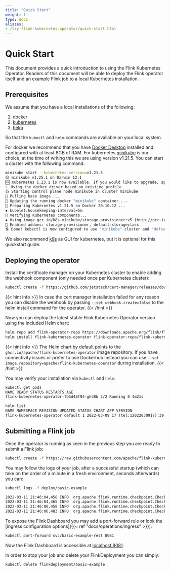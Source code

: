 ```yaml
---
title: "Quick Start"
weight: 1
type: docs
aliases:
- /try-flink-kubernetes-operator/quick-start.html
---
```

<!--
Licensed to the Apache Software Foundation (ASF) under one
or more contributor license agreements.  See the NOTICE file
distributed with this work for additional information
regarding copyright ownership.  The ASF licenses this file
to you under the Apache License, Version 2.0 (the
"License"); you may not use this file except in compliance
with the License.  You may obtain a copy of the License at

  http://www.apache.org/licenses/LICENSE-2.0

Unless required by applicable law or agreed to in writing,
software distributed under the License is distributed on an
"AS IS" BASIS, WITHOUT WARRANTIES OR CONDITIONS OF ANY
KIND, either express or implied.  See the License for the
specific language governing permissions and limitations
under the License.
-->

# Quick Start

This document provides a quick introduction to using the Flink Kubernetes Operator. Readers
of this document will be able to deploy the Flink operator itself and an example Flink job to a local
Kubernetes installation.

## Prerequisites

We assume that you have a local installations of the following:
1. [docker](https://docs.docker.com/)
2. [kubernetes](https://kubernetes.io/)
3. [helm](https://helm.sh/docs/intro/quickstart/)

So that the `kubectl` and `helm` commands are available on your local system.

For docker we recommend that you have [Docker Desktop](https://www.docker.com/products/docker-desktop) installed
and configured with at least 8GB of RAM.
For kubernetes [minikube](https://minikube.sigs.k8s.io/docs/start/) is our choice, at the time of writing this we are
using version v1.21.5. You can start a cluster with the following command:

```bash
minikube start --kubernetes-version=v1.21.5
😄 minikube v1.25.1 on Darwin 12.1
🆕 Kubernetes 1.23.1 is now available. If you would like to upgrade, specify: --kubernetes-version=v1.23.1
✨ Using the docker driver based on existing profile
👍 Starting control plane node minikube in cluster minikube
🚜 Pulling base image ...
🏃 Updating the running docker "minikube" container ...
🐳 Preparing Kubernetes v1.21.5 on Docker 20.10.12 ...
▪ kubelet.housekeeping-interval=5m
🔎 Verifying Kubernetes components...
▪ Using image gcr.io/k8s-minikube/storage-provisioner:v5 (http://gcr.io/k8s-minikube/storage-provisioner:v5)
🌟 Enabled addons: storage-provisioner, default-storageclass
🏄 Done! kubectl is now configured to use "minikube" cluster and "default" namespace by default
```

We also recommend [k9s](https://k9scli.io/) as GUI for kubernetes, but it is optional for this quickstart guide.

## Deploying the operator

Install the certificate manager on your Kubernetes cluster to enable adding the webhook component (only needed once per Kubernetes cluster):
```bash
kubectl create -f https://github.com/jetstack/cert-manager/releases/download/v1.7.1/cert-manager.yaml
```

{{< hint info >}}
In case the cert manager installation failed for any reason you can disable the webhook by passing `--set webhook.create=false` to the helm install command for the operator.
{{< /hint >}}

Now you can deploy the latest stable Flink Kubernetes Operator version using the included Helm chart:
```bash
helm repo add flink-operator-repo https://downloads.apache.org/flink/flink-kubernetes-operator-1.0.0/
helm install flink-kubernetes-operator flink-operator-repo/flink-kubernetes-operator
```

{{< hint info >}}
The Helm chart by default points to the `ghcr.io/apache/flink-kubernetes-operator` image repository.
If you have connectivity issues or prefer to use Dockerhub instead you can use `--set image.repository=apache/flink-kubernetes-operator` during installation.
{{< /hint >}}

You may verify your installation via `kubectl` and `helm`:
```bash
kubectl get pods
NAME READY STATUS RESTARTS AGE
flink-kubernetes-operator-fb5d46f94-ghd8b 2/2 Running 0 4m21s

helm list
NAME NAMESPACE REVISION UPDATED STATUS CHART APP VERSION
flink-kubernetes-operator default 1 2022-03-09 17 (tel:12022030917):39:55.461359 +0100 CET deployed flink-kubernetes-operator-1.0.0 1.0.0
```

## Submitting a Flink job

Once the operator is running as seen in the previous step you are ready to submit a Flink job:
```bash
kubectl create -f https://raw.githubusercontent.com/apache/flink-kubernetes-operator/release-0.1/examples/basic.yaml
```
You may follow the logs of your job, after a successful startup (which can take on the order of a minute in a fresh environment, seconds afterwards) you can:

```bash
kubectl logs -f deploy/basic-example

2022-03-11 21:46:04,458 INFO  org.apache.flink.runtime.checkpoint.CheckpointCoordinator    [] - Triggering checkpoint 206 (type=CHECKPOINT) @ 1647035164458 for job a12c04ac7f5d8418d8ab27931bf517b7.
2022-03-11 21:46:04,465 INFO  org.apache.flink.runtime.checkpoint.CheckpointCoordinator    [] - Completed checkpoint 206 for job a12c04ac7f5d8418d8ab27931bf517b7 (28509 bytes, checkpointDuration=7 ms, finalizationTime=0 ms).
2022-03-11 21:46:06,458 INFO  org.apache.flink.runtime.checkpoint.CheckpointCoordinator    [] - Triggering checkpoint 207 (type=CHECKPOINT) @ 1647035166458 for job a12c04ac7f5d8418d8ab27931bf517b7.
2022-03-11 21:46:06,483 INFO  org.apache.flink.runtime.checkpoint.CheckpointCoordinator    [] - Completed checkpoint 207 for job a12c04ac7f5d8418d8ab27931bf517b7 (28725 bytes, checkpointDuration=25 ms, finalizationTime=0 ms).
```

To expose the Flink Dashboard you may add a port-forward rule or look the [ingress configuration options]({{< ref "docs/operations/ingress" >}}):

```bash
kubectl port-forward svc/basic-example-rest 8081
```

Now the Flink Dashboard is accessible at [localhost:8081](http://localhost:8081/).

In order to stop your job and delete your FlinkDeployment you can simply:

```bash
kubectl delete flinkdeployment/basic-example
```
